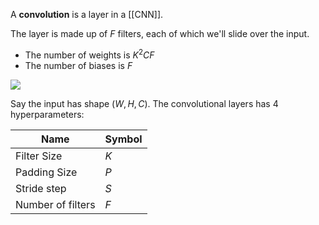 A **convolution** is a layer in a [[CNN]].

The layer is made up of $F$ filters, each of which we'll slide over the input. 

- The number of weights is $K^2CF$
- The number of biases is $F$

![](https://cs231n.github.io/assets/cnn/cnn.jpeg)

Say the input has shape $(W, H, C)$. The convolutional layers has 4 hyperparameters:

|Name|Symbol|
|----|------|
|Filter Size|$K$|
|Padding Size|$P$|
|Stride step|$S$|
|Number of filters|$F$|